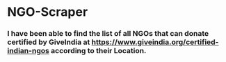 # NGO-Scraper
### I have been able to find the list of all NGOs that can donate certified by GiveIndia at https://www.giveindia.org/certified-indian-ngos according to their Location.
